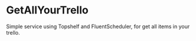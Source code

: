 # GetAllYourTrello
Simple service using Topshelf and FluentScheduler, for get all items in your trello.
